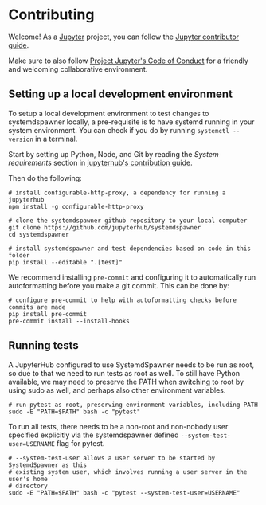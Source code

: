 # Contributing

Welcome! As a [Jupyter] project, you can follow the [Jupyter contributor guide].

Make sure to also follow [Project Jupyter's Code of Conduct] for a friendly and
welcoming collaborative environment.

[jupyter]: https://jupyter.org
[project jupyter's code of conduct]: https://github.com/jupyter/governance/blob/HEAD/conduct/code_of_conduct.md
[jupyter contributor guide]: https://jupyter.readthedocs.io/en/latest/contributing/content-contributor.html

## Setting up a local development environment

To setup a local development environment to test changes to systemdspawner
locally, a pre-requisite is to have systemd running in your system environment.
You can check if you do by running `systemctl --version` in a terminal.

Start by setting up Python, Node, and Git by reading the _System requirements_
section in [jupyterhub's contribution guide].

Then do the following:

```shell
# install configurable-http-proxy, a dependency for running a jupyterhub
npm install -g configurable-http-proxy
```

```shell
# clone the systemdspawner github repository to your local computer
git clone https://github.com/jupyterhub/systemdspawner
cd systemdspawner
```

```shell
# install systemdspawner and test dependencies based on code in this folder
pip install --editable ".[test]"
```

We recommend installing `pre-commit` and configuring it to automatically run
autoformatting before you make a git commit. This can be done by:

```shell
# configure pre-commit to help with autoformatting checks before commits are made
pip install pre-commit
pre-commit install --install-hooks
```

[jupyterhub's contribution guide]: https://jupyterhub.readthedocs.io/en/stable/contributing/setup.html#system-requirements

## Running tests

A JupyterHub configured to use SystemdSpawner needs to be run as root, so due to
that we need to run tests as root as well. To still have Python available, we
may need to preserve the PATH when switching to root by using sudo as well, and
perhaps also other environment variables.

```shell
# run pytest as root, preserving environment variables, including PATH
sudo -E "PATH=$PATH" bash -c "pytest"
```

To run all tests, there needs to be a non-root and non-nobody user specified
explicitly via the systemdspawner defined `--system-test-user=USERNAME` flag for
pytest.

```shell
# --system-test-user allows a user server to be started by SystemdSpawner as this
# existing system user, which involves running a user server in the user's home
# directory
sudo -E "PATH=$PATH" bash -c "pytest --system-test-user=USERNAME"
```
